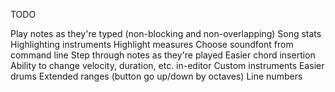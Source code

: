 TODO

Play notes as they're typed (non-blocking and non-overlapping)
Song stats
Highlighting instruments
Highlight measures
Choose soundfont from command line
Step through notes as they're played
Easier chord insertion
Ability to change velocity, duration, etc. in-editor
Custom instruments
Easier drums
Extended ranges (button go up/down by octaves)
Line numbers
